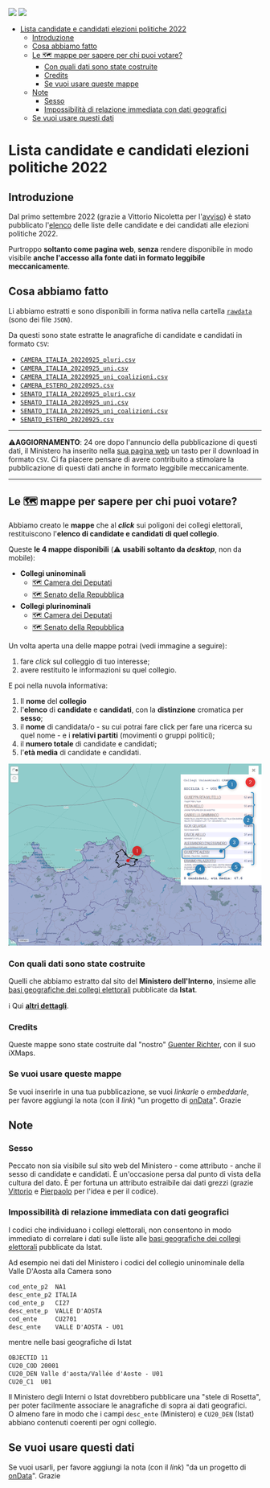 <a href="https://ondata.it/"><img src="https://img.shields.io/badge/by-onData-%232e85d1"/></a> <a href="https://www.datibenecomune.it/"><img src="https://img.shields.io/badge/%F0%9F%99%8F-%23datiBeneComune-%23cc3232"/></a>

- [Lista candidate e candidati elezioni politiche 2022](#lista-candidate-e-candidati-elezioni-politiche-2022)
  - [Introduzione](#introduzione)
  - [Cosa abbiamo fatto](#cosa-abbiamo-fatto)
  - [Le 🗺️ mappe per sapere per chi puoi votare?](#le-️-mappe-per-sapere-per-chi-puoi-votare)
    - [Con quali dati sono state costruite](#con-quali-dati-sono-state-costruite)
    - [Credits](#credits)
    - [Se vuoi usare queste mappe](#se-vuoi-usare-queste-mappe)
  - [Note](#note)
    - [Sesso](#sesso)
    - [Impossibilità di relazione immediata con dati geografici](#impossibilità-di-relazione-immediata-con-dati-geografici)
  - [Se vuoi usare questi dati](#se-vuoi-usare-questi-dati)

# Lista candidate e candidati elezioni politiche 2022

## Introduzione

Dal primo settembre 2022 (grazie a Vittorio Nicoletta per l'[avviso](https://twitter.com/vi__enne/status/1565401905622392837)) è stato pubblicato l'[elenco](https://dait.interno.gov.it/elezioni/trasparenza/elezioni-politiche-2022) delle liste delle candidate e dei candidati alle elezioni politiche 2022.

Purtroppo **soltanto come pagina web**, **senza** rendere disponibile in modo visibile **anche l'accesso alla fonte dati in formato leggibile meccanicamente**.

## Cosa abbiamo fatto

Li abbiamo estratti e sono disponibili in forma nativa nella cartella [`rawdata`](./rawdata) (sono dei file `JSON`).

Da questi sono state estratte le anagrafiche di candidate e candidati in formato `CSV`:

- [`CAMERA_ITALIA_20220925_pluri.csv`](./processing/CAMERA_ITALIA_20220925_pluri.csv)
- [`CAMERA_ITALIA_20220925_uni.csv`](./processing/CAMERA_ITALIA_20220925_uni.csv)
- [`CAMERA_ITALIA_20220925_uni_coalizioni.csv`](./processing/CAMERA_ITALIA_20220925_uni_coalizioni.csv)
- [`CAMERA_ESTERO_20220925.csv`](./processing/CAMERA_ESTERO_20220925.csv)
- [`SENATO_ITALIA_20220925_pluri.csv`](./processing/SENATO_ITALIA_20220925_pluri.csv)
- [`SENATO_ITALIA_20220925_uni.csv`](./processing/SENATO_ITALIA_20220925_uni.csv)
- [`SENATO_ITALIA_20220925_uni_coalizioni.csv`](./processing/SENATO_ITALIA_20220925_uni_coalizioni.csv)
- [`SENATO_ESTERO_20220925.csv`](./processing/SENATO_ESTERO_20220925.csv)

---

⚠️**AGGIORNAMENTO**: 24 ore dopo l'annuncio della pubblicazione di questi dati, il Ministero ha inserito nella [sua pagina web](https://dait.interno.gov.it/elezioni/trasparenza/elezioni-politiche-2022) un tasto per il download in formato `CSV`. Ci fa piacere pensare di avere contribuito a stimolare la pubblicazione di questi dati anche in formato leggibile meccanicamente.

---

## Le 🗺️ mappe per sapere per chi puoi votare?

Abbiamo creato le **mappe** che al _**click**_ sui poligoni dei collegi elettorali, restituiscono l'**elenco di candidate e candidati di quel collegio**.

Queste **le 4 mappe disponibili** (⚠️ **usabili soltanto da _desktop_**, non da mobile):

- **Collegi uninominali**
  - [🗺️ Camera dei Deputati](https://gjrichter.github.io/ixmaps/ui/dispatch.htm?ui=view&basemap=ll&legend=1&project=https://raw.githubusercontent.com/gjrichter/viz/master/Elezioni/Politiche/2022/ixmaps_project_CAMERA_CollegiUNINOMINALI_2020_candidati_poligoni_coalizioni.json)
  - [🗺️ Senato della Repubblica](https://gjrichter.github.io/ixmaps/ui/dispatch.htm?ui=view&basemap=ll&legend=1&project=https://raw.githubusercontent.com/gjrichter/viz/master/Elezioni/Politiche/2022/ixmaps_project_SENATO_CollegiUNINOMINALI_2020_candidati_poligoni_coalizioni.json)
- **Collegi plurinominali**
  - [🗺️ Camera dei Deputati](https://gjrichter.github.io/ixmaps/ui/dispatch.htm?ui=view&basemap=ll&legend=1&project=https://raw.githubusercontent.com/gjrichter/viz/master/Elezioni/Politiche/2022/ixmaps_project_CAMERA_CollegiPLURINOMINALI_2020_candidati_poligoni.json)
  - [🗺️ Senato della Repubblica](https://gjrichter.github.io/ixmaps/ui/dispatch.htm?ui=view&basemap=ll&legend=1&project=https://raw.githubusercontent.com/gjrichter/viz/master/Elezioni/Politiche/2022/ixmaps_project_SENATO_CollegiPLURINOMINALI_2020_candidati_poligoni.json)


Un volta aperta una delle mappe potrai (vedi immagine a seguire):

1. fare *click* sul colleggio di tuo interesse;
2. avere restituito le informazioni su quel collegio.

E poi nella nuvola informativa:

1. Il **nome** del **collegio**
2. l'**elenco** di **candidate** e **candidati**, con la **distinzione** cromatica per **sesso**;
3. il **nome** di candidata/o - su cui potrai fare click per fare una ricerca su quel nome - e i **relativi partiti** (movimenti o gruppi politici);
4. il **numero totale** di candidate e candidati;
5. l'**età media** di candidate e candidati.


![](imgs/mappa-liste.png)

### Con quali dati sono state costruite

Quelli che abbiamo estratto dal sito del **Ministero dell'Interno**, insieme alle [basi geografiche dei collegi elettorali](https://www.istat.it/it/archivio/273443) pubblicate da **Istat**.

ℹ️ Qui [**altri dettagli**](mappe.md).

### Credits

Queste mappe sono state costruite dal "nostro" [Guenter Richter](https://twitter.com/grichter), con il suo iXMaps.

### Se vuoi usare queste mappe

Se vuoi inserirle in una tua pubblicazione, se vuoi *linkarle* o *embeddarle*, per favore aggiungi la nota (con il *link*) "un progetto di [onData](https://github.com/ondata/elezioni-politiche-2022)". Grazie


## Note

### Sesso

Peccato non sia visibile sul sito web del Ministero - come attributo - anche il sesso di candidate e candidati. È un'occasione persa dal punto di vista della cultura del dato. È per fortuna un attributo estraibile dai dati grezzi (grazie [Vittorio](https://github.com/ondata/elezioni-politiche-2022/issues/5) e [Pierpaolo](https://github.com/ondata/elezioni-politiche-2022/issues/6) per l'idea e per il codice).

### Impossibilità di relazione immediata con dati geografici

I codici che individuano i collegi elettorali, non consentono in modo immediato di correlare i dati sulle liste alle [basi geografiche dei collegi elettorali](https://www.istat.it/it/archivio/273443) pubblicate da Istat.

Ad esempio nei dati del Ministero i codici del collegio uninominale della Valle D'Aosta alla Camera sono

```
cod_ente_p2  NA1
desc_ente_p2 ITALIA
cod_ente_p   CI27
desc_ente_p  VALLE D'AOSTA
cod_ente     CU2701
desc_ente    VALLE D'AOSTA - U01
```

mentre nelle basi geografiche di Istat

```
OBJECTID 11
CU20_COD 20001
CU20_DEN Valle d'aosta/Vallée d'Aoste - U01
CU20_C1  U01
```
Il Ministero degli Interni o Istat dovrebbero pubblicare una "stele di Rosetta", per poter facilmente associare le anagrafiche di sopra ai dati geografici.<br>
O almeno fare in modo che i campi `desc_ente` (Ministero) e `CU20_DEN` (Istat) abbiano contenuti coerenti per ogni collegio.


## Se vuoi usare questi dati

Se vuoi usarli, per favore aggiungi la nota (con il *link*) "da un progetto di [onData](https://github.com/ondata/elezioni-politiche-2022)". Grazie
